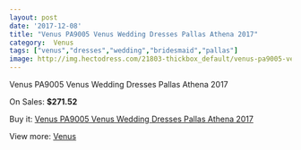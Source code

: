 ```yaml
---
layout: post
date: '2017-12-08'
title: "Venus PA9005 Venus Wedding Dresses Pallas Athena 2017"
category:  Venus
tags: ["venus","dresses","wedding","bridesmaid","pallas"]
image: http://img.hectodress.com/21803-thickbox_default/venus-pa9005-venus-wedding-dresses-pallas-athena-2013.jpg
---
```

Venus PA9005 Venus Wedding Dresses Pallas Athena 2017

On Sales: **$271.52**
<a href="https://www.hectodress.com/-venus/10105-venus-pa9005-venus-wedding-dresses-pallas-athena-2013.html"><amp-img layout="responsive" width="600" height="600" src="//img.hectodress.com/21803-thickbox_default/venus-pa9005-venus-wedding-dresses-pallas-athena-2013.jpg" alt="Venus PA9005 Venus Wedding Dresses Pallas Athena 2017 0" /></a>
<a href="https://www.hectodress.com/-venus/10105-venus-pa9005-venus-wedding-dresses-pallas-athena-2013.html"><amp-img layout="responsive" width="600" height="600" src="//img.hectodress.com/21804-thickbox_default/venus-pa9005-venus-wedding-dresses-pallas-athena-2013.jpg" alt="Venus PA9005 Venus Wedding Dresses Pallas Athena 2017 1" /></a>

Buy it: [Venus PA9005 Venus Wedding Dresses Pallas Athena 2017](https://www.hectodress.com/-venus/10105-venus-pa9005-venus-wedding-dresses-pallas-athena-2013.html "Venus PA9005 Venus Wedding Dresses Pallas Athena 2017")

View more: [ Venus](https://www.hectodress.com/167--venus " Venus")
